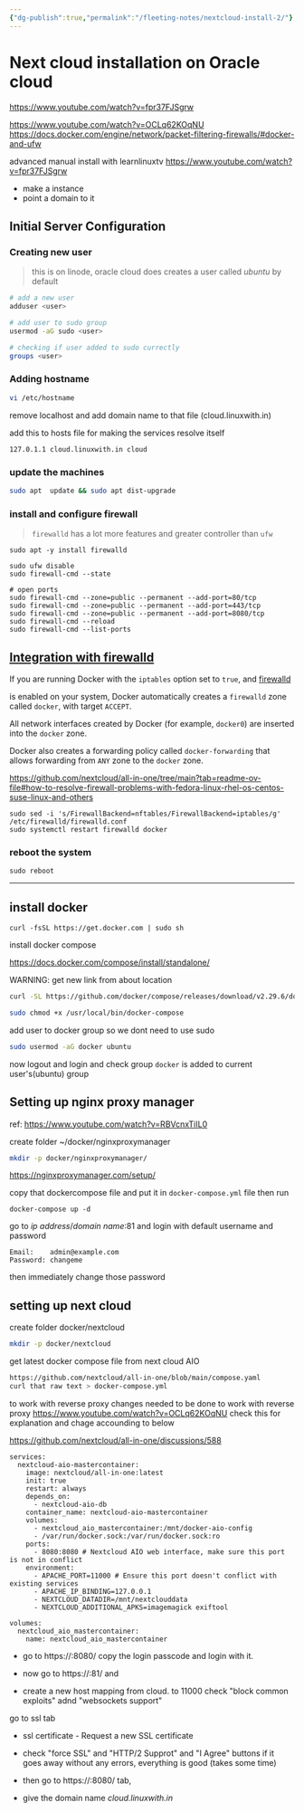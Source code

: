 ```yaml
---
{"dg-publish":true,"permalink":"/fleeting-notes/nextcloud-install-2/"}
---
```


# Next cloud installation on Oracle cloud

https://www.youtube.com/watch?v=fpr37FJSgrw

https://www.youtube.com/watch?v=OCLq62KOqNU
https://docs.docker.com/engine/network/packet-filtering-firewalls/#docker-and-ufw

advanced manual install with learnlinuxtv
https://www.youtube.com/watch?v=fpr37FJSgrw


- make a instance
- point a domain to it
## Initial Server Configuration

### Creating new user

> this is on linode, oracle cloud does creates a user called *ubuntu* by default

```sh
# add a new user
adduser <user> 

# add user to sudo group
usermod -aG sudo <user>

# checking if user added to sudo currectly
groups <user>
```

### Adding hostname
```sh
vi /etc/hostname
```
remove localhost and add domain name to that file (cloud.linuxwith.in)

add this to hosts file for making the services resolve itself 
```
127.0.1.1 cloud.linuxwith.in cloud
```

### update the machines

```sh
sudo apt  update && sudo apt dist-upgrade
```

### install and configure firewall

> `firewalld` has a lot more features and greater controller than `ufw`

```
sudo apt -y install firewalld

sudo ufw disable
sudo firewall-cmd --state

# open ports
sudo firewall-cmd --zone=public --permanent --add-port=80/tcp 
sudo firewall-cmd --zone=public --permanent --add-port=443/tcp
sudo firewall-cmd --zone=public --permanent --add-port=8080/tcp
sudo firewall-cmd --reload
sudo firewall-cmd --list-ports

```


<div class="transclusion internal-embed is-loaded"><div class="markdown-embed">



## [Integration with firewalld](https://docs.docker.com/engine/network/packet-filtering-firewalls/#integration-with-firewalld)

If you are running Docker with the `iptables` option set to `true`, and [firewalld](https://firewalld.org)

is enabled on your system, Docker automatically creates a `firewalld` zone called `docker`, with target `ACCEPT`.

All network interfaces created by Docker (for example, `docker0`) are inserted into the `docker` zone.

Docker also creates a forwarding policy called `docker-forwarding` that allows forwarding from `ANY` zone to the `docker` zone.

</div></div>


https://github.com/nextcloud/all-in-one/tree/main?tab=readme-ov-file#how-to-resolve-firewall-problems-with-fedora-linux-rhel-os-centos-suse-linux-and-others
```
sudo sed -i 's/FirewallBackend=nftables/FirewallBackend=iptables/g' /etc/firewalld/firewalld.conf
sudo systemctl restart firewalld docker
```

### reboot the system

```
sudo reboot
```

---
## install docker

```
curl -fsSL https://get.docker.com | sudo sh
```

install docker compose

https://docs.docker.com/compose/install/standalone/


WARNING: get new link from about location
```sh
curl -SL https://github.com/docker/compose/releases/download/v2.29.6/docker-compose-linux-x86_64 -o /usr/local/bin/docker-compose
```


```sh
sudo chmod +x /usr/local/bin/docker-compose
```

add user to docker group so we dont need to use sudo
```sh
sudo usermod -aG docker ubuntu
```

now logout and login and check group `docker` is added to current user's(ubuntu) group


## Setting up nginx proxy manager
ref: https://www.youtube.com/watch?v=RBVcnxTiIL0

create folder ~/docker/nginxproxymanager
```sh
mkdir -p docker/nginxproxymanager/
```
https://nginxproxymanager.com/setup/

copy that dockercompose file and put it in `docker-compose.yml` file
then run 
```
docker-compose up -d
```

go to *ip address*/*domain name*:81 and login with default username and password
```
Email:    admin@example.com
Password: changeme
```

then immediately change those password

## setting up next cloud

create folder docker/nextcloud
```sh
mkdir -p docker/nextcloud
```

get latest docker compose file from next  cloud  AIO

```sh
https://github.com/nextcloud/all-in-one/blob/main/compose.yaml
curl that raw text > docker-compose.yml
```

to work with reverse proxy
changes needed to be done to work with reverse proxy
https://www.youtube.com/watch?v=OCLq62KOqNU  check this for explanation and chage accounding to below

https://github.com/nextcloud/all-in-one/discussions/588

```
services:
  nextcloud-aio-mastercontainer:
    image: nextcloud/all-in-one:latest
    init: true
    restart: always
    depends_on:
      - nextcloud-aio-db
    container_name: nextcloud-aio-mastercontainer
    volumes:
      - nextcloud_aio_mastercontainer:/mnt/docker-aio-config
      - /var/run/docker.sock:/var/run/docker.sock:ro
    ports:
      - 8080:8080 # Nextcloud AIO web interface, make sure this port is not in conflict
    environment:
      - APACHE_PORT=11000 # Ensure this port doesn't conflict with existing services
      - APACHE_IP_BINDING=127.0.0.1
      - NEXTCLOUD_DATADIR=/mnt/nextclouddata
      - NEXTCLOUD_ADDITIONAL_APKS=imagemagick exiftool

volumes:
  nextcloud_aio_mastercontainer:
    name: nextcloud_aio_mastercontainer

```

 - go to https://<ipaddress>:8080/ copy the login passcode and login with it.

- now go to https://<ipaddress>:81/ and 
- create a new host mapping from cloud.<hostname> to 11000
check "block common exploits" adnd "websockets support"

go to ssl tab
- ssl certificate - Request a new SSL certificate
 - check "force SSL" and "HTTP/2 Supprot" and "I Agree" buttons 
if it goes away without any errors, everything is good (takes some time)

- then go to https://<ipaddress>:8080/ tab,
- give the domain name *cloud.linuxwith.in*







